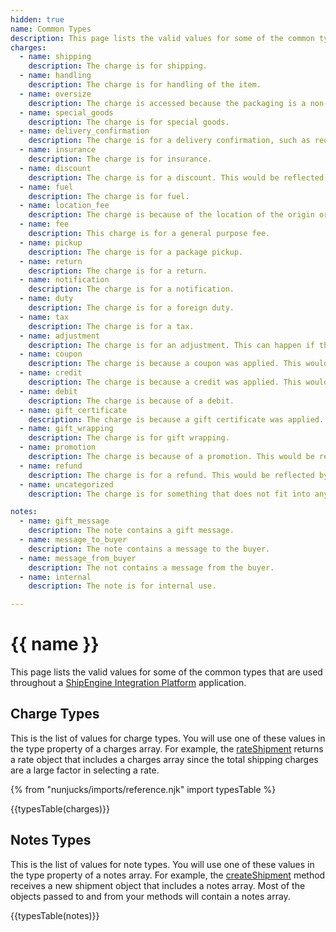 ```yaml
---
hidden: true
name: Common Types
description: This page lists the valid values for some of the common types.
charges:
  - name: shipping
    description: The charge is for shipping.
  - name: handling
    description: The charge is for handling of the item.
  - name: oversize
    description: The charge is accessed because the packaging is a non-standard size.
  - name: special_goods
    description: The charge is for special goods.
  - name: delivery_confirmation
    description: The charge is for a delivery confirmation, such as requiring an adult signature.
  - name: insurance
    description: The charge is for insurance.
  - name: discount
    description: The charge is for a discount. This would be reflected by a negative value.
  - name: fuel
    description: The charge is for fuel.
  - name: location_fee
    description: The charge is because of the location of the origin or destination address.
  - name: fee
    description: This charge is for a general purpose fee.
  - name: pickup
    description: The charge is for a package pickup.
  - name: return
    description: The charge is for a return.
  - name: notification
    description: The charge is for a notification.
  - name: duty
    description: The charge is for a foreign duty.
  - name: tax
    description: The charge is for a tax.
  - name: adjustment
    description: The charge is for an adjustment. This can happen if the package dimensions or weight are different from what was used when the label was generated. It would be negative for a refund.
  - name: coupon
    description: The charge is because a coupon was applied. This would be reflected by a negative value.
  - name: credit
    description: The charge is because a credit was applied. This would be reflected by a negative value.
  - name: debit
    description: The charge is because of a debit.
  - name: gift_certificate
    description: The charge is because a gift certificate was applied. This would be reflected by a negative value.
  - name: gift_wrapping
    description: The charge is for gift wrapping.
  - name: promotion
    description: The charge is because of a promotion. This would be reflected by a negative value.
  - name: refund
    description: The charge is for a refund. This would be reflected by a negative value.
  - name: uncategorized
    description: The charge is for something that does not fit into any of the other categories.

notes:
  - name: gift_message
    description: The note contains a gift message.
  - name: message_to_buyer
    description: The note contains a message to the buyer.
  - name: message_from_buyer
    description: The not contains a message from the buyer.
  - name: internal
    description: The note is for internal use.

---
```


{{ name }}
==========================
This page lists the valid values for some of the common types that are used throughout a [ShipEngine Integration Platform](./../index.md) application.

Charge Types
-----------------------------------
This is the list of values for charge types. You will use one of these values in the type property of a charges array. For example, the [rateShipment](./methods/rate-shipment.md) returns a rate object that includes
a charges array since the total shipping charges are a large factor in selecting a rate.

{% from "nunjucks/imports/reference.njk" import typesTable %}

{{typesTable(charges)}}

Notes Types
------------------------------------------
This is the list of values for note types. You will use one of these values in the type property of a notes array. For example, the [createShipment](./methods/create-shipment.md) method receives a new shipment object that includes
a notes array. Most of the objects passed to and from your methods will contain a notes array.



{{typesTable(notes)}}
